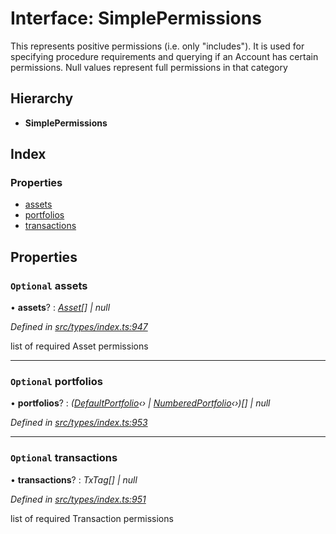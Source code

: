 # Interface: SimplePermissions

This represents positive permissions (i.e. only "includes"). It is used
  for specifying procedure requirements and querying if an Account has certain
  permissions. Null values represent full permissions in that category

## Hierarchy

* **SimplePermissions**

## Index

### Properties

* [assets](simplepermissions.md#optional-assets)
* [portfolios](simplepermissions.md#optional-portfolios)
* [transactions](simplepermissions.md#optional-transactions)

## Properties

### `Optional` assets

• **assets**? : *[Asset](../classes/asset.md)[] | null*

*Defined in [src/types/index.ts:947](https://github.com/PolymeshAssociation/polymesh-sdk/blob/46845947/src/types/index.ts#L947)*

list of required Asset permissions

___

### `Optional` portfolios

• **portfolios**? : *([DefaultPortfolio](../classes/defaultportfolio.md)‹› | [NumberedPortfolio](../classes/numberedportfolio.md)‹›)[] | null*

*Defined in [src/types/index.ts:953](https://github.com/PolymeshAssociation/polymesh-sdk/blob/46845947/src/types/index.ts#L953)*

___

### `Optional` transactions

• **transactions**? : *TxTag[] | null*

*Defined in [src/types/index.ts:951](https://github.com/PolymeshAssociation/polymesh-sdk/blob/46845947/src/types/index.ts#L951)*

list of required Transaction permissions
